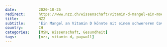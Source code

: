 ```yaml
---
date:          2020-10-25
redirect:      https://www.nzz.ch/wissenschaft/vitamin-d-mangel-ein-moeglicher-risikofaktor-fuer-schwere-covid-19-ld.1577127
title:         NZZ
subtitle:      'Ein Mangel an Vitamin D könnte mit einem schwereren Covid-19-Verlauf in Zusammenhang stehen'
country:       CH
categories:    [MSM, Wissenschaft, Gesundheit]
tags:          [nzz, vitamin d, paywall]
---
```

